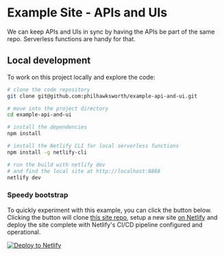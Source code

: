 # Example Site - APIs and UIs

We can keep APIs and UIs in sync by having the APIs be part of the same repo. Serverless functions are handy for that.


## Local development

To work on this project locally and explore the code:

```bash
# clone the code repository
git clone git@github.com:philhawksworth/example-api-and-ui.git

# move into the project directory
cd example-api-and-ui

# install the dependencies
npm install

# install the Netlify CLI for local serverless functions
npm install -g netlify-cli

# run the build with netlify dev
# and find the local site at http://localhost:8888
netlify dev

```


### Speedy bootstrap

 To quickly experiment with this example, you can click the button below. Clicking the button will clone <a href="https://github.com/philhawksworth/example-api-and-ui">this site repo</a>, setup a new site <a href="https://netlify.com">on Netlify</a> and deploy the site complete with Netlify's CI/CD pipeline configured and operational.

 [![Deploy to Netlify](https://www.netlify.com/img/deploy/button.svg)](https://app.netlify.com/start/deploy?repository=https://github.com/philhawksworth/example-api-and-ui&utm_source=github-dtn&utm_medium=api-ui-example-pnh&utm_campaign=devex)

